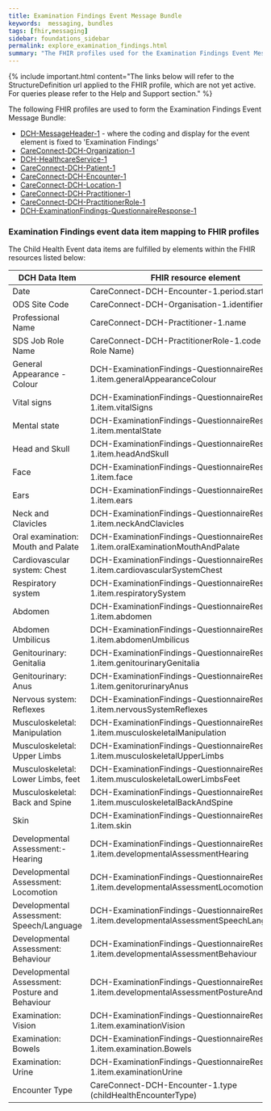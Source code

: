 ```yaml
---
title: Examination Findings Event Message Bundle
keywords:  messaging, bundles
tags: [fhir,messaging]
sidebar: foundations_sidebar
permalink: explore_examination_findings.html
summary: "The FHIR profiles used for the Examination Findings Event Message Bundle"
---
```


{% include important.html content="The links below will refer to the StructureDefinition url applied to the FHIR profile, which are not yet active. For queries please refer to the Help and Support section." %} 

The following FHIR profiles are used to form the Examination Findings Event Message Bundle:

- [DCH-MessageHeader-1](https://fhir.nhs.uk/STU3/StructureDefinition/DCH-MessageHeader-1.xml) - where the coding and display for the event element is fixed to 'Examination Findings'
- [CareConnect-DCH-Organization-1](https://fhir.nhs.uk/STU3/StructureDefinition/CareConnect-DCH-Organization-1.xml)
- [DCH-HealthcareService-1](https://fhir.nhs.uk/STU3/StructureDefinition/DCH-HealthcareService-1.xml)
- [CareConnect-DCH-Patient-1](https://fhir.nhs.uk/STU3/StructureDefinition/CareConnect-DCH-Patient-1.xml)
- [CareConnect-DCH-Encounter-1](https://fhir.nhs.uk/STU3/StructureDefinition/CareConnect-DCH-Encounter-1.xml)
- [CareConnect-DCH-Location-1](https://fhir.nhs.uk/STU3/StructureDefinition/CareConnect-DCH-Location-1.xml)
- [CareConnect-DCH-Practitioner-1](https://fhir.nhs.uk/STU3/StructureDefinition/CareConnect-DCH-Practitioner-1.xml)
- [CareConnect-DCH-PractitionerRole-1](https://fhir.nhs.uk/STU3/StructureDefinition/CareConnect-DCH-PractitionerRole-1.xml)
- [DCH-ExaminationFindings-QuestionnaireResponse-1](https://fhir.nhs.uk/STU3/StructureDefinition/DCH-ExaminationFindings-QuestionnaireResponse-1)

### Examination Findings event data item mapping to FHIR profiles ###

The Child Health Event data items are fulfilled by elements within the FHIR resources listed below:

| DCH Data Item                                   | FHIR resource element                                                                           | Mandatory/Required/Optional |
|-------------------------------------------------|-------------------------------------------------------------------------------------------------|-----------------------------|
| Date                                            | CareConnect-DCH-Encounter-1.period.start                                                        | Mandatory                   |
| ODS Site Code                                   | CareConnect-DCH-Organisation-1.identifier                                                       | Mandatory                   |
| Professional Name                               | CareConnect-DCH-Practitioner-1.name                                                             | Mandatory                   |
| SDS Job Role Name                               | CareConnect-DCH-PractitionerRole-1.code (SDS Job Role Name)                                     | Mandatory                   |
| General Appearance - Colour                     | DCH-ExaminationFindings-QuestionnaireResponse-1.item.generalAppearanceColour                    | Required                    |
| Vital signs                                     | DCH-ExaminationFindings-QuestionnaireResponse-1.item.vitalSigns                                 | Required                    |
| Mental state                                    | DCH-ExaminationFindings-QuestionnaireResponse-1.item.mentalState                                | Required                    |
| Head and Skull                                  | DCH-ExaminationFindings-QuestionnaireResponse-1.item.headAndSkull                               | Required                    |
| Face                                            | DCH-ExaminationFindings-QuestionnaireResponse-1.item.face                                       | Required                    |
| Ears                                            | DCH-ExaminationFindings-QuestionnaireResponse-1.item.ears                                       | Required                    |
| Neck and Clavicles                              | DCH-ExaminationFindings-QuestionnaireResponse-1.item.neckAndClavicles                           | Required                    |
| Oral examination: Mouth and Palate              | DCH-ExaminationFindings-QuestionnaireResponse-1.item.oralExaminationMouthAndPalate              | Required                    |
| Cardiovascular system: Chest                    | DCH-ExaminationFindings-QuestionnaireResponse-1.item.cardiovascularSystemChest                  | Required                    |
| Respiratory system                              | DCH-ExaminationFindings-QuestionnaireResponse-1.item.respiratorySystem                          | Required                    |
| Abdomen                                         | DCH-ExaminationFindings-QuestionnaireResponse-1.item.abdomen                                    | Required                    |
| Abdomen Umbilicus                               | DCH-ExaminationFindings-QuestionnaireResponse-1.item.abdomenUmbilicus                           | Required                    |
| Genitourinary: Genitalia                        | DCH-ExaminationFindings-QuestionnaireResponse-1.item.genitourinaryGenitalia                     | Required                    |
| Genitourinary: Anus                             | DCH-ExaminationFindings-QuestionnaireResponse-1.item.genitorurinaryAnus                         | Required                    |
| Nervous system: Reflexes                        | DCH-ExaminationFindings-QuestionnaireResponse-1.item.nervousSystemReflexes                      | Required                    |
| Musculoskeletal: Manipulation                   | DCH-ExaminationFindings-QuestionnaireResponse-1.item.musculoskeletalManipulation                | Required                    |
| Musculoskeletal: Upper Limbs                    | DCH-ExaminationFindings-QuestionnaireResponse-1.item.musculoskeletalUpperLimbs                  | Required                    |
| Musculoskeletal: Lower Limbs, feet              | DCH-ExaminationFindings-QuestionnaireResponse-1.item.musculoskeletalLowerLimbsFeet              | Required                    |
| Musculoskeletal: Back and Spine                 | DCH-ExaminationFindings-QuestionnaireResponse-1.item.musculoskeletalBackAndSpine                | Required                    |
| Skin                                            | DCH-ExaminationFindings-QuestionnaireResponse-1.item.skin                                       | Required                    |
| Developmental Assessment:- Hearing              | DCH-ExaminationFindings-QuestionnaireResponse-1.item.developmentalAssessmentHearing             | Required                    |
| Developmental Assessment: Locomotion            | DCH-ExaminationFindings-QuestionnaireResponse-1.item.developmentalAssessmentLocomotion          | Required                    |
| Developmental Assessment: Speech/Language       | DCH-ExaminationFindings-QuestionnaireResponse-1.item.developmentalAssessmentSpeechLanguage      | Required                    |
| Developmental Assessment: Behaviour             | DCH-ExaminationFindings-QuestionnaireResponse-1.item.developmentalAssessmentBehaviour           | Required                    |
| Developmental Assessment: Posture and Behaviour | DCH-ExaminationFindings-QuestionnaireResponse-1.item.developmentalAssessmentPostureAndBehaviour | Required                    |
| Examination: Vision                             | DCH-ExaminationFindings-QuestionnaireResponse-1.item.examinationVision                          | Required                    |
| Examination: Bowels                             | DCH-ExaminationFindings-QuestionnaireResponse-1.item.examination.Bowels                         | Required                    |
| Examination: Urine                              | DCH-ExaminationFindings-QuestionnaireResponse-1.item.examinationUrine                           | Required                    |
| Encounter Type                                  | CareConnect-DCH-Encounter-1.type (childHealthEncounterType)                                     | Required                    |